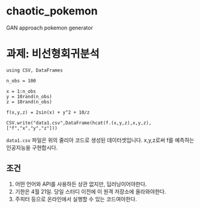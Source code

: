 # chaotic_pokemon
GAN approach pokemon generator


# 과제: 비선형회귀분석

```
using CSV, DataFrames

n_obs = 100

x = 1:n_obs
y = 10rand(n_obs)
z = 10rand(n_obs)

f(x,y,z) = 2sin(x) + y^2 + 10/z

CSV.write("data1.csv",DataFrame(hcat(f.(x,y,z),x,y,z),["f","x","y","z"]))
```

`data1.csv` 파일은 위의 줄리아 코드로 생성된 데이터셋입니다. x,y,z로써 f를 예측하는 인공지능을 구현합시다.

## 조건

1. 어떤 언어와 API를 사용하든 상관 없지만, 딥러닝이어야한다.
2. 기한은 4월 21일. 당일 스터디 이전에 이 원격 저장소에 올라와야한다.
3. 주피터 등으로 온라인에서 실행할 수 있는 코드여야한다.
